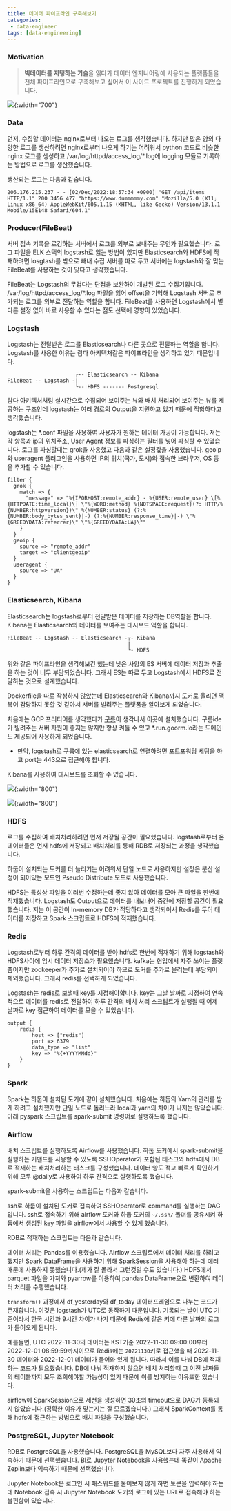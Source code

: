 ```yaml
---
title: 데이터 파이프라인 구축해보기
categories:
 - data-engineer
tags: [data-engineering]
---
```

### Motivation
> **빅데이터를 지탱하는 기술**을 읽다가 데이터 엔지니어링에 사용되는 플랫폼들을 전체 파이프라인으로 구축해보고 싶어서
> 이 사이드 프로젝트를 진행하게 되었습니다.

![](https://user-images.githubusercontent.com/50171632/205239615-69152b4b-112b-492e-ae90-ef752b436f6b.png){:width="700"}

### Data
먼저, 수집할 데이터는 nginx로부터 나오는 로그를 생각했습니다. 하지만 많은 양의 다양한 로그를 생산하려면 nginx로부터 나오게 하기는 어려워서 python 코드로 비슷한 nginx 로그를 생성하고 /var/log/httpd/access_log/*.log에 logging 모듈로 기록하는 방법으로 로그를 생산했습니다.

생산되는 로그는 다음과 같습니다.  
```
206.176.215.237 - - [02/Dec/2022:18:57:34 +0900] "GET /api/items HTTP/1.1" 200 3456 477 "https://www.dummmmmy.com" "Mozilla/5.0 (X11; Linux x86_64) AppleWebKit/605.1.15 (KHTML, like Gecko) Version/13.1.1 Mobile/15E148 Safari/604.1"
```


### Producer(FileBeat)
서버 접속 기록을 로깅하는 서버에서 로그를 외부로 보내주는 무언가 필요했습니다. 로그 파일을 ELK 스택의 logstash로 읽는 방법이 있지만 Elasticsearch와 HDFS에 적재하려면 losgtash를 밖으로 빼내 수집 서버를 따로 두고 서버에는 logstash와 잘 맞는 FileBeat를 사용하는 것이 맞다고 생각했습니다. 

FileBeat는 Logstash의 무겁다는 단점을 보완하여 개발된 로그 수집기입니다. /var/log/httpd/access_log/*.log 파일을 읽어 offset을 기억해 Logstash 서버로  추가되는 로그를 외부로 전달하는 역할을 합니다. FileBeat를 사용하면 Logstash에서 별다른 설정 없이 바로 사용할 수 있다는 점도 선택에 영향이 있었습니다. 


### Logstash
Logstash는 전달받은 로그를 Elasticsearch나 다른 곳으로 전달하는 역할을 합니다. Logstash를 사용한 이유는 람다 아키텍처같은 파이프라인을 생각하고 있기 때문입니다.  

```
                      ┌-- Elasticsearch -- Kibana
FileBeat -- Logstash -| 
                      └-- HDFS ------- Postgresql
```

람다 아키텍처처럼 실시간으로 수집되어 보여주는 뷰와 배치 처리되어 보여주는 뷰를 제공하는 구조인데 logstash는 여러 경로의 Output을 지원하고 있기 때문에 적합하다고 생각했습니다.  

logstash는 *.conf 파일을 사용하여 사용자가 원하는 데이터 가공이 가능합니다. 저는 각 항목과 ip의 위치주소, User Agent 정보를 파싱하는 필터를 넣어 파싱할 수 있었습니다. 로그를 파싱할때는 grok을 사용했고 다음과 같은 설정값을 사용했습니다. geoip와 useragent 플러그인을 사용하면 IP의 위치(국가, 도시)와 접속한 브라우저, OS 등을 추가할 수 있습니다.  
```
filter {
  grok {
    match => {
      "message" => "%{IPORHOST:remote_addr} - %{USER:remote_user} \[%{HTTPDATE:time_local}\] \"%{WORD:method} %{NOTSPACE:request}(?: HTTP/%{NUMBER:httpversion})\" %{NUMBER:status} (?:%{NUMBER:body_bytes_sent}|-) (?:%{NUMBER:response_time}|-) \"%{GREEDYDATA:referrer}\" \"%{GREEDYDATA:UA}\""
    }
  }
  geoip {
    source => "remote_addr"
    target => "clientgeoip"
  }
  useragent {
    source => "UA"
  }
}
```

### Elasticsearch, Kibana
Elasticsearch는 logstash로부터 전달받은 데이터를 저장하는 DB역할을 합니다. Kibana는 Elasticsearch의 데이터를 보여주는 대시보드 역할을 합니다.   

```
FileBeat -- Logstash -- Elasticsearch -┬- Kibana
                                       |
                                       └- HDFS
```
위와 같은 파이프라인을 생각해보긴 했는데 낮은 사양의 ES 서버에 데이터 저장과 추출을 하는 것이 너무 부담되었습니다. 그래서 ES는 따로 두고 Logstash에서 HDFS로 전달하는 것으로 설계했습니다.

Dockerfile을 따로 작성하지 않았는데 Elasticsearch와 Kibana까지 도커로 올리면 맥북이 감당하지 못할 것 같아서 서버를 빌려주는 플랫폼을 알아보게 되었습니다.

처음에는 GCP 프리티어를 생각했다가 [구름](https://ide.goorm.io)이 생각나서 이곳에 설치했습니다. 구름ide가 빌려주는 서버 자원이 좋지는 않지만 항상 켜둘 수 있고 *.run.goorm.io라는 도메인도 제공되어 사용하게 되었습니다.
- 만약, logstash로 구름에 있는 elasticsearch로 연결하려면 포트포워딩 세팅을 하고 port는 443으로 접근해야 합니다.

Kibana를 사용하여 대시보드를 조회할 수 있습니다.

![](https://lh3.google.com/u/0/d/1fzCVL6zVHpJLPep1bzde5kxO-KfAgEjj){:width="800"}

![](https://lh3.google.com/u/0/d/126_Mpra87ei2ONdB7K_LcnXMsr8XY3of){:width="800"}

### HDFS
로그를 수집하여 배치처리하려면 먼저 저장될 공간이 필요했습니다. logstash로부터 온 데이터들은 먼저 hdfs에 저장되고 배치처리를 통해 RDB로 저장되는 과정을 생각했습니다.

하둡이 설치되는 도커를 더 늘리기는 어려워서 단일 노드로 사용하지만 설정은 분산 설정이 되어있는 모드인 Pseudo Distribute 모드로 사용했습니다.

HDFS는 특성상 파일을 여러번 수정하는데 좋지 않아 데이터를 모아 큰 파일을 한번에 적재했습니다. Logstash도 Output으로 데이터를 내보내어 중간에 저장할 공간이 필요했습니다. 저는 이 공간이 In-memory DB가 적당하다고 생각되어서 Redis를 두어 데이터를 저장하고 Spark 스크립트로 HDFS에 적재했습니다.

### Redis
Logstash로부터 하루 간격의 데이터를 받아 hdfs로 한번에 적재하기 위해 logstash와 HDFS사이에 임시 데이터 저장소가 필요했습니다. kafka는 현업에서 자주 쓰이는 플랫폼이지만 zookeeper가 추가로 설치되어야 하므로 도커를 추가로 올리는데 부담되어 제외했습니다. 그래서 redis를 선택하게 되었습니다.  

Logstash는 redis로 보낼때 key를 지정해야합니다. key는 그날 날짜로 지정하여 연속적으로 데이터를 redis로 전달하여 하루 간격의 배치 처리 스크립트가 실행될 때 어제 날짜로 key 접근하여 데이터를 모을 수 있었습니다.
```
output {
    redis {
        host => ["redis"]
        port => 6379
        data_type => "list"
        key => "%{+YYYYMMdd}"
    }
}
```

### Spark
Spark는 하둡이 설치된 도커에 같이 설치했습니다. 처음에는 하둡의 Yarn의 관리를 받게 하려고 설치했지만 단일 노드로 돌리느라 local과 yarn의 차이가 나지는 않았습니다. 아래 pyspark 스크립트를 spark-submit 명령어로 실행하도록 했습니다.

<script src="https://gist.github.com/emeraldgoose/ff6267af1bd81263a2410d816300d3a9.js"></script>

### Airflow
배치 스크립트를 실행하도록 Airflow를 사용했습니다. 하둡 도커에서 spark-submit을 실행하는 커맨드를 사용할 수 있도록 SSHOperator가 포함된 태스크와 hdfs에서 DB로 적재하는 배치처리하는 태스크를 구성했습니다. 데이터 양도 적고 빠르게 확인하기 위해 모두 @daily로 사용하여 하루 간격으로 실행하도록 했습니다.

spark-submit을 사용하는 스크립트는 다음과 같습니다.

<script src="https://gist.github.com/emeraldgoose/111a916121a532bf58622e69b0a9e799.js"></script>

ssh로 하둡이 설치된 도커로 접속하여 SSHOperator로 command를 실행하는 DAG입니다. ssh로 접속하기 위해 airflow 도커와 하둡 도커의 `~/.ssh/` 폴더를 공유시켜 하둡에서 생성된 key 파일을 airflow에서 사용할 수 있게 했습니다. 

RDB로 적재하는 스크립트는 다음과 같습니다.

<script src="https://gist.github.com/emeraldgoose/a22618f97bc762b1ebd188e5275312e7.js"></script>

데이터 처리는 Pandas를 이용했습니다. Airflow 스크립트에서 데이터 처리를 하려고 했지만 Spark DataFrame을 사용하기 위해 SparkSession을 사용해야 하는데 에러 때문에 사용하지 못했습니다.(제가 잘 몰라서 그런것일 수도 있습니다.) HDFS에서 parquet 파일을 가져와 pyarrow를 이용하여 pandas DataFrame으로 변환하여 데이터 처리를 수행했습니다.

`transform()` 과정에서 df_yesterday와 df_today 데이터프레임으로 나누는 코드가 존재합니다. 이것은 logstash가 UTC로 동작하기 때문입니다. 기록되는 날이 UTC 기준이라서 한국 시간과 9시간 차이가 나기 때문에 Redis에 같은 키에 다른 날짜의 로그가 들어오게 됩니다.  

예를들면, UTC 2022-11-30의 데이터는 KST기준 2022-11-30 09:00:00부터 2022-12-01 08:59:59까지이므로 Redis에는 `20221130`키로 접근했을 때 2022-11-30 데이터와 2022-12-01 데이터가 들어와 있게 됩니다. 따라서 이를 나눠 DB에 적재하는 코드가 필요했습니다. DB에 나눠 적재하지 않으면 배치 처리할때 그 이전 날짜들의 테이블까지 모두 조회해야할 가능성이 있기 때문에 이를 방지하는 이유또한 있습니다.

airflow에 SparkSession으로 세션을 생성하면 30초의 timeout으로 DAG가 등록되지 않았습니다.(정확한 이유가 맞는지는 잘 모르겠습니다.) 그래서 SparkContext를 통해 hdfs에 접근하는 방법으로 배치 파일을 구성했습니다.

### PostgreSQL, Jupyter Notebook
RDB로 PostgreSQL을 사용했습니다. PostgreSQL을 MySQL보다 자주 사용해서 익숙하기 때문에 선택했습니다. BI로 Jupyter Notebook을 사용했는데 똑같이 Apache Zeplin보다 익숙하기 때문에 선택했습니다.  

Jupyter Notebook은 로그인 시 패스워드를 물어보지 않게 하면 토큰을 입력해야 하는데 Notebook 접속 시 Jupyter Notebook 도커의 로그에 있는 URL로 접속해야 하는 불편함이 있습니다.